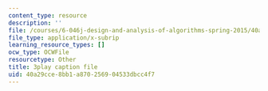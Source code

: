```yaml
---
content_type: resource
description: ''
file: /courses/6-046j-design-and-analysis-of-algorithms-spring-2015/40a29cce8bb1a870256904533dbcc4f7_2P-yW7LQr08.srt
file_type: application/x-subrip
learning_resource_types: []
ocw_type: OCWFile
resourcetype: Other
title: 3play caption file
uid: 40a29cce-8bb1-a870-2569-04533dbcc4f7
---
```


